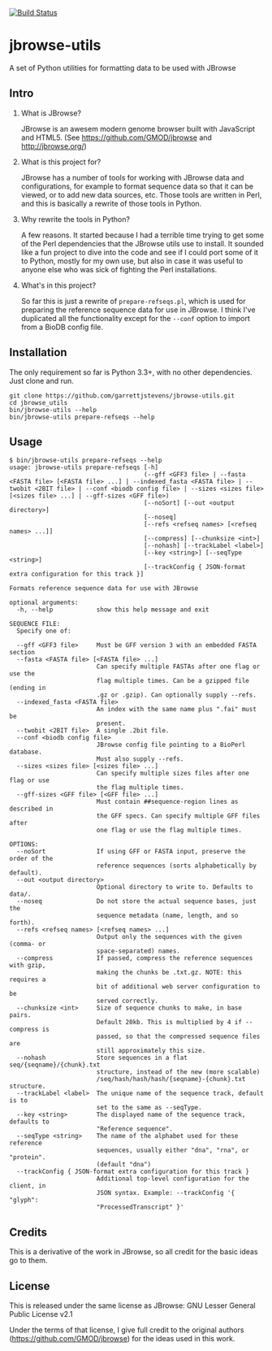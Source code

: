 [![Build Status](https://travis-ci.org/garrettjstevens/jbrowse-utils.svg?branch=master)](https://travis-ci.org/garrettjstevens/jbrowse-utils)

# jbrowse-utils
A set of Python utilities for formatting data to be used with JBrowse

## Intro

1. What is JBrowse?

    JBrowse is an awesem modern genome browser built with JavaScript and HTML5. (See https://github.com/GMOD/jbrowse and
     http://jbrowse.org/)

2. What is this project for?

    JBrowse has a number of tools for working with JBrowse data and configurations, for example to format sequence data
    so that it can be viewed, or to add new data sources, etc. Those tools are written in Perl, and this is basically a
    rewrite of those tools in Python.

3. Why rewrite the tools in Python?

    A few reasons. It started because I had a terrible time trying to get some of the Perl dependencies that the JBrowse
    utils use to install. It sounded like a fun project to dive into the code and see if I could port some of it to
    Python, mostly for my own use, but also in case it was useful to anyone else who was sick of fighting the Perl
    installations.

 4. What's in this project?
 
    So far this is just a rewrite of `prepare-refseqs.pl`, which is used for preparing the reference sequence data for
    use in JBrowse. I think I've duplicated all the functionality except for the `--conf` option to import from a BioDB
    config file.

## Installation

The only requirement so far is Python 3.3+, with no other dependencies. Just clone and run.
```
git clone https://github.com/garrettjstevens/jbrowse-utils.git
cd jbrowse_utils
bin/jbrowse-utils --help
bin/jbrowse-utils prepare-refseqs --help
```

## Usage
```
$ bin/jbrowse-utils prepare-refseqs --help
usage: jbrowse-utils prepare-refseqs [-h]
                                     (--gff <GFF3 file> | --fasta <FASTA file> [<FASTA file> ...] | --indexed_fasta <FASTA file> | --twobit <2BIT file> | --conf <biodb config file> | --sizes <sizes file> [<sizes file> ...] | --gff-sizes <GFF file>)
                                     [--noSort] [--out <output directory>]
                                     [--noseq]
                                     [--refs <refseq names> [<refseq names> ...]]
                                     [--compress] [--chunksize <int>]
                                     [--nohash] [--trackLabel <label>]
                                     [--key <string>] [--seqType <string>]
                                     [--trackConfig { JSON-format extra configuration for this track }]

Formats reference sequence data for use with JBrowse

optional arguments:
  -h, --help            show this help message and exit

SEQUENCE FILE:
  Specify one of:

  --gff <GFF3 file>     Must be GFF version 3 with an embedded FASTA section
  --fasta <FASTA file> [<FASTA file> ...]
                        Can specify multiple FASTAs after one flag or use the
                        flag multiple times. Can be a gzipped file (ending in
                        .gz or .gzip). Can optionally supply --refs.
  --indexed_fasta <FASTA file>
                        An index with the same name plus ".fai" must be
                        present.
  --twobit <2BIT file>  A single .2bit file.
  --conf <biodb config file>
                        JBrowse config file pointing to a BioPerl database.
                        Must also supply --refs.
  --sizes <sizes file> [<sizes file> ...]
                        Can specify multiple sizes files after one flag or use
                        the flag multiple times.
  --gff-sizes <GFF file> [<GFF file> ...]
                        Must contain ##sequence-region lines as described in
                        the GFF specs. Can specify multiple GFF files after
                        one flag or use the flag multiple times.

OPTIONS:
  --noSort              If using GFF or FASTA input, preserve the order of the
                        reference sequences (sorts alphabetically by default).
  --out <output directory>
                        Optional directory to write to. Defaults to data/.
  --noseq               Do not store the actual sequence bases, just the
                        sequence metadata (name, length, and so forth).
  --refs <refseq names> [<refseq names> ...]
                        Output only the sequences with the given (comma- or
                        space-separated) names.
  --compress            If passed, compress the reference sequences with gzip,
                        making the chunks be .txt.gz. NOTE: this requires a
                        bit of additional web server configuration to be
                        served correctly.
  --chunksize <int>     Size of sequence chunks to make, in base pairs.
                        Default 20kb. This is multiplied by 4 if --compress is
                        passed, so that the compressed sequence files are
                        still approximately this size.
  --nohash              Store sequences in a flat seq/{seqname}/{chunk}.txt
                        structure, instead of the new (more scalable)
                        /seq/hash/hash/hash/{seqname}-{chunk}.txt structure.
  --trackLabel <label>  The unique name of the sequence track, default is to
                        set to the same as --seqType.
  --key <string>        The displayed name of the sequence track, defaults to
                        "Reference sequence".
  --seqType <string>    The name of the alphabet used for these reference
                        sequences, usually either "dna", "rna", or "protein".
                        (default "dna")
  --trackConfig { JSON-format extra configuration for this track }
                        Additional top-level configuration for the client, in
                        JSON syntax. Example: --trackConfig '{ "glyph":
                        "ProcessedTranscript" }'
```

## Credits

This is a derivative of the work in JBrowse, so all credit for the basic ideas go to them.

## License

This is released under the same license as JBrowse: GNU Lesser General Public License v2.1

Under the terms of that license, I give full credit to the original authors (https://github.com/GMOD/jbrowse) for the
ideas used in this work. 
